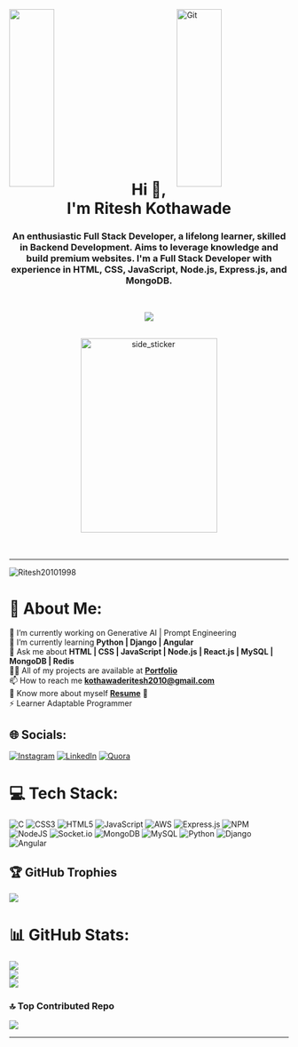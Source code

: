  <img align="left" padding="40px" src="https://media.tenor.com/Ug6cbVA1ZsMAAAAd/developer.gif" width="40%" height="320px"/>
 <img align="right" padding="40px" src="https://media.giphy.com/media/TEnXkcsHrP4YedChhA/giphy.gif" width="40%" height="320px" alt="Git" />

<br><br><br><br><br><br><br><br><br><br><br><br><br><br><br>

     
<h1 align="center">Hi 👋, I'm Ritesh Kothawade</h1>
<h3 align="center">An enthusiastic Full Stack Developer, a lifelong learner, skilled in Backend Development. Aims to leverage knowledge and build premium websites. I'm a Full Stack Developer with experience in HTML, CSS, JavaScript, Node.js, Express.js, and MongoDB.
</h3>

<br>
<p align="center" color:"red">
     <a href="https://github.com/DenverCoder1/readme-typing-svg">
          <img src="https://readme-typing-svg.demolab.com/?lines=Hello! I am Ritesh Kothawade 🏽; I am a Full-Stack%20Web%20Developer 🏻‍💻; interested in Coding 🏃‍♂️♂️;Curious%20to%20learn%20new%20things !&font=Fira%20Code&center=true&width=440&height=45&color=#37bcf7&vCenter=true&size=22&pause=1000"></a>
</p>

<br>
<div align="center">
   <img align="center" width="70%" height=350px alt="side_sticker"
  src="https://www.snexplores.org/wp-content/uploads/2023/02/1030_ChatGPT_feat.gif" />
</div>
 
<br />
<br />


********************************************************************************************************************************************************

<p align="left"> <img src="https://komarev.com/ghpvc/?username=Ritesh20101998&label=Profile%20views&color=0e75b6&style=flat" alt="Ritesh20101998" /> </p>

# 💫 About Me:
🔭 I’m currently working on Generative AI | Prompt Engineering<br>🌱 I’m currently learning **Python | Django | Angular**<br>💬 Ask me about **HTML | CSS | JavaScript | Node.js | React.js | MySQL | MongoDB | Redis**<br>👨‍💻 All of my projects are available at **[Portfolio](https://Ritesh20101998.github.io/)**<br>📫 How to reach me **kothawaderitesh2010@gmail.com**<br>📄 Know more about myself **[Resume](https://drive.google.com/file/d/1aB0sJXQom6RrLbDu7iAs1ljX-JkDS5iQ/view?usp=sharing)** 📄<br> ⚡ Learner Adaptable Programmer


## 🌐 Socials:
[![Instagram](https://img.shields.io/badge/Instagram-%23E4405F.svg?logo=Instagram&logoColor=white)](https://www.instagram.com/riteshkothawade2010/) 
[![LinkedIn](https://img.shields.io/badge/LinkedIn-%230077B5.svg?logo=linkedin&logoColor=white)](https://www.linkedin.com/in/ritesh-kothawade-800879270/) 
[![Quora](https://img.shields.io/badge/Quora-%23B92B27.svg?logo=Quora&logoColor=white)](https://www.quora.com/profile/RITESH-KOTHAWADE-7) 

# 💻 Tech Stack:
![C](https://img.shields.io/badge/c-%2300599C.svg?style=for-the-badge&logo=c&logoColor=white) ![CSS3](https://img.shields.io/badge/css3-%231572B6.svg?style=for-the-badge&logo=css3&logoColor=white) ![HTML5](https://img.shields.io/badge/html5-%23E34F26.svg?style=for-the-badge&logo=html5&logoColor=white) ![JavaScript](https://img.shields.io/badge/javascript-%23323330.svg?style=for-the-badge&logo=javascript&logoColor=%23F7DF1E) ![AWS](https://img.shields.io/badge/AWS-%23FF9900.svg?style=for-the-badge&logo=amazon-aws&logoColor=white) ![Express.js](https://img.shields.io/badge/express.js-%23404d59.svg?style=for-the-badge&logo=express&logoColor=%2361DAFB) ![NPM](https://img.shields.io/badge/NPM-%23000000.svg?style=for-the-badge&logo=npm&logoColor=white) ![NodeJS](https://img.shields.io/badge/node.js-6DA55F?style=for-the-badge&logo=node.js&logoColor=white) ![Socket.io](https://img.shields.io/badge/Socket.io-black?style=for-the-badge&logo=socket.io&badgeColor=010101) ![MongoDB](https://img.shields.io/badge/MongoDB-%234ea94b.svg?style=for-the-badge&logo=mongodb&logoColor=white) ![MySQL](https://img.shields.io/badge/mysql-%2300f.svg?style=for-the-badge&logo=mysql&logoColor=white) ![Python](https://img.shields.io/badge/python-%231572B6.svg?style=for-the-badge&logo=python&logoColor=white) ![Django](https://img.shields.io/badge/django-6DA55F?style=for-the-badge&logo=django&logoColor=white) ![Angular](https://img.shields.io/badge/angular-black?style=for-the-badge&logo=angular&badgeColor=010101)


<!-- Proudly created with GPRM ( https://gprm.itsvg.in ) -->

## 🏆 GitHub Trophies
 ![](https://github-trophies.vercel.app/?username=Ritesh20101998)
 
# 📊 GitHub Stats:

 ![](https://github-readme-streak-stats.herokuapp.com/?user=Ritesh20101998&theme=dark&hide_border=false&align=center)<br/>
 ![](https://github-readme-stats.vercel.app/api?username=Ritesh20101998&theme=dark&hide_border=false&include_all_commits=false&count_private=false&align=center)<br/>
 ![](https://github-readme-stats.vercel.app/api/top-langs/?username=Ritesh20101998&theme=dark&hide_border=false&include_all_commits=false&count_private=false&layout=compact&align=center)


### 🔝 Top Contributed Repo
![](https://github-contributor-stats.vercel.app/api?username=Ritesh20101998&limit=5&theme=nord&combine_all_yearly_contributions=true)

<!-- ### 😂 Random Dev Meme
<img src="https://rm.up.railway.app/" width="512px"/> -->

---
<!-- [![](https://visitcount.itsvg.in/api?id=Ritesh20101998&icon=0&color=0)](https://visitcount.itsvg.in) -->

<!-- Proudly created with GPRM ( https://gprm.itsvg.in ) -->
